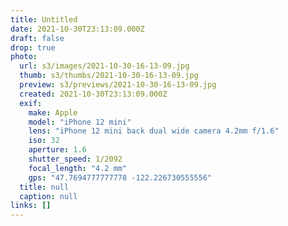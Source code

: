 ```yaml
---
title: Untitled
date: 2021-10-30T23:13:09.000Z
draft: false
drop: true
photo:
  url: s3/images/2021-10-30-16-13-09.jpg
  thumb: s3/thumbs/2021-10-30-16-13-09.jpg
  preview: s3/previews/2021-10-30-16-13-09.jpg
  created: 2021-10-30T23:13:09.000Z
  exif:
    make: Apple
    model: "iPhone 12 mini"
    lens: "iPhone 12 mini back dual wide camera 4.2mm f/1.6"
    iso: 32
    aperture: 1.6
    shutter_speed: 1/2092
    focal_length: "4.2 mm"
    gps: "47.7694777777778 -122.226730555556"
  title: null
  caption: null
links: []
---
```

